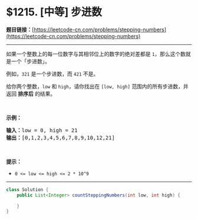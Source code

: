 # $1215. [中等] 步进数

**题目链接：**[https://leetcode-cn.com/problems/stepping-numbers](https://leetcode-cn.com/problems/stepping-numbers)

---

<div class="content__1Y2H">
 <div class="notranslate">
  <p>如果一个整数上的每一位数字与其相邻位上的数字的绝对差都是 <code>1</code>，那么这个数就是一个「步进数」。</p> 
  <p>例如，<code>321</code>&nbsp;是一个步进数，而&nbsp;<code>421</code>&nbsp;不是。</p> 
  <p>给你两个整数，<code>low</code>&nbsp;和&nbsp;<code>high</code>，请你找出在&nbsp;<code>[low, high]</code>&nbsp;范围内的所有步进数，并返回&nbsp;<strong>排序后</strong> 的结果。</p> 
  <p>&nbsp;</p> 
  <p><strong>示例：</strong></p> 
  <pre class="language-text"><strong>输入：</strong>low = 0, high = 21
<strong>输出：</strong>[0,1,2,3,4,5,6,7,8,9,10,12,21]
</pre> 
  <p>&nbsp;</p> 
  <p><strong>提示：</strong></p> 
  <ul> 
   <li><code>0 &lt;= low &lt;= high &lt;= 2 * 10^9</code></li> 
  </ul> 
 </div>
</div>

---

```java
class Solution {
    public List<Integer> countSteppingNumbers(int low, int high) {
        
    }
}
```
